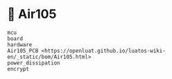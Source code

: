 # 🚗 Air105

```{toctree}
mcu
board
hardware
Air105_PCB <https://openluat.github.io/luatos-wiki-en/_static/bom/Air105.html>
power_dissipation
encrypt
```
